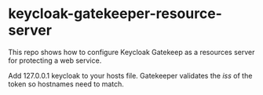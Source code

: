 # keycloak-gatekeeper-resource-server

This repo shows how to configure Keycloak Gatekeep as a resources server for protecting a web service.

Add 127.0.0.1 keycloak to your hosts file. Gatekeeper validates the *iss* of the token so hostnames need to match.
